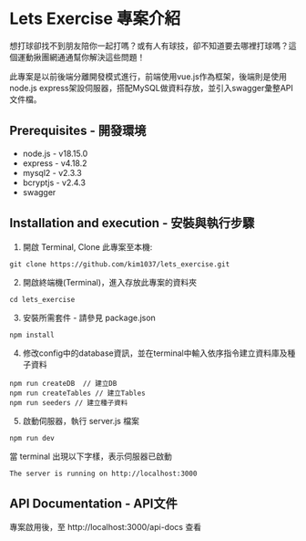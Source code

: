 # Lets Exercise 專案介紹
想打球卻找不到朋友陪你一起打嗎？或有人有球技，卻不知道要去哪裡打球嗎？這個運動揪團網通通幫你解決這些問題！

此專案是以前後端分離開發模式進行，前端使用vue.js作為框架，後端則是使用node.js express架設伺服器，搭配MySQL做資料存放，並引入swagger彙整API文件檔。

## Prerequisites - 開發環境
* node.js  - v18.15.0
* express  - v4.18.2
* mysql2   - v2.3.3
* bcryptjs - v2.4.3
* swagger


## Installation and execution - 安裝與執行步驟
1. 開啟 Terminal, Clone 此專案至本機:
```
git clone https://github.com/kim1037/lets_exercise.git
```

2. 開啟終端機(Terminal)，進入存放此專案的資料夾
```
cd lets_exercise
```

3. 安裝所需套件 - 請參見 package.json
```
npm install
```

4. 修改config中的database資訊，並在terminal中輸入依序指令建立資料庫及種子資料
```
npm run createDB  // 建立DB
npm run createTables // 建立Tables
npm run seeders // 建立種子資料
```

5. 啟動伺服器，執行 server.js 檔案
```
npm run dev
```

當 terminal 出現以下字樣，表示伺服器已啟動
```
The server is running on http://localhost:3000
```

## API Documentation - API文件
專案啟用後，至 http://localhost:3000/api-docs 查看